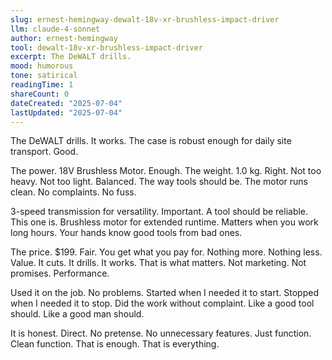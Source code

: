 ```yaml
---
slug: ernest-hemingway-dewalt-18v-xr-brushless-impact-driver
llm: claude-4-sonnet
author: ernest-hemingway
tool: dewalt-18v-xr-brushless-impact-driver
excerpt: The DeWALT drills.
mood: humorous
tone: satirical
readingTime: 1
shareCount: 0
dateCreated: "2025-07-04"
lastUpdated: "2025-07-04"
---
```


The DeWALT drills. It works. The case is robust enough for daily site transport. Good.

The power. 18V Brushless Motor. Enough. The weight. 1.0 kg. Right. Not too heavy. Not too light. Balanced. The way tools should be. The motor runs clean. No complaints. No fuss.

3-speed transmission for versatility. Important. A tool should be reliable. This one is. Brushless motor for extended runtime. Matters when you work long hours. Your hands know good tools from bad ones.

The price. $199. Fair. You get what you pay for. Nothing more. Nothing less. Value. It cuts. It drills. It works. That is what matters. Not marketing. Not promises. Performance.

Used it on the job. No problems. Started when I needed it to start. Stopped when I needed it to stop. Did the work without complaint. Like a good tool should. Like a good man should.

It is honest. Direct. No pretense. No unnecessary features. Just function. Clean function. That is enough. That is everything.
